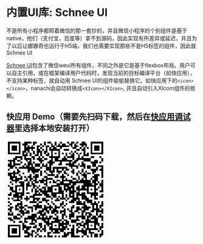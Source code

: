 # 内置UI库: Schnee UI

不是所有小程序都照着微信的那一套抄的，并且微信小程序的个别组件是基于native，他们（支付宝，百度等）拿不到源码，因此实现有所差异或延迟，并且为了以后让娜娜奇也运行于H5端，我们也需要实现那些不是H5标签的组件，因此就 Schnee UI

 [Schnee UI](https://qunarcorp.github.io/schnee-ui/index.html)包含了微信weui所有组件，不同之外是它是基于flexbox布局。用户可以自主引用，或在框架编译用户代码时，发现当前的目标编译平台（如快应用），不支持某种标签，就自动用
 Schnee UI的组件偷偷替换它。如快应用下的`<icon></icon>`，nanachi会自动转换成`<XIcon></XIcon>`, 并且自动引入XIcom组件的依赖。

## 快应用 Demo（需要先扫码下载，然后在[快应用调试器](https://doc.quickapp.cn/tools/debugging-tools.html)里选择本地安装打开）

![](logo/schnee_ui_logo.png)